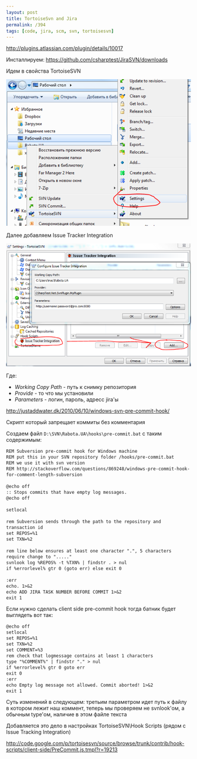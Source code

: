 ```yaml
---
layout: post
title: TortoiseSvn and Jira
permalink: /394
tags: [code, jira, scm, svn, tortoisesvn]
---
```


<http://plugins.atlassian.com/plugin/details/10017>

Инсталлируем: <https://github.com/csharptest/JiraSVN/downloads>

Идем в свойства TortoiseSVN

![screenshot](/images/wp/13.png)

Далее добавляем Issue Tracker Integration

![screenshot](/images/wp/2.png)

Где:

* _Working Copy Path_ - путь к снимку репозитория
* _Provide_ - то что мы установили
* _Parameters_ - логин, пароль, адресс jira'ы

<http://justaddwater.dk/2010/06/10/windows-svn-pre-commit-hook/>

Скрипт который запрещает коммиты без комментария

Создаем файл `D:\SVN\Rabota.UA\hooks\pre-commit.bat` с таким содержимым:

    REM Subversion pre-commit hook for Windows machine
    REM put this in your SVN repository folder /hooks/pre-commit.bat
    REM we use it with svn version
    REM http://stackoverflow.com/questions/869248/windows-pre-commit-hook-for-comment-length-subversion

    @echo off
    :: Stops commits that have empty log messages.
    @echo off

    setlocal

    rem Subversion sends through the path to the repository and transaction id
    set REPOS=%1
    set TXN=%2

    rem line below ensures at least one character ".", 5 characters require change to "....."
    svnlook log %REPOS% -t %TXN% | findstr . > nul
    if %errorlevel% gtr 0 (goto err) else exit 0

    :err
    echo. 1>&2
    echo ADD JIRA TASK NUMBER BEFORE COMMIT 1>&2
    exit 1

Если нужно сделать client side pre-commit hook тогда батник будет выглядеть вот так:

    @echo off
    setlocal
    set REPOS=%1
    set TXN=%2
    set COMMENT=%3
    rem check that logmessage contains at least 1 characters
    type "%COMMENT%" | findstr "." > nul
    if %errorlevel% gtr 0 goto err
    exit 0
    :err
    echo Empty log message not allowed. Commit aborted! 1>&2
    exit 1

Суть изменений в следующем: третьим параметром идет путь к файлу в котором лежит наш коммент, теперь мы проверяем не svnlook'ом, а обычным type'ом, наличие в этом файле текста

Добавляется это дело в настройках TortoiseSVN\Hook Scripts (рядом с Issue Tracking Integration)

<http://code.google.com/p/tortoisesvn/source/browse/trunk/contrib/hook-scripts/client-side/PreCommit.js.tmpl?r=19213>
